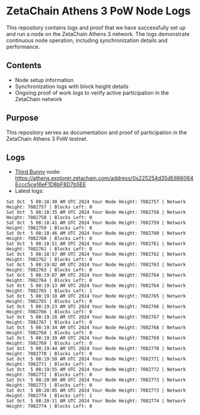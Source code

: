 # ZetaChain Athens 3 PoW Node Logs
This repository contains logs and proof that we have successfully set up and run a node on the ZetaChain Athens 3 network. The logs demonstrate continuous node operation, including synchronization details and performance.

## Contents
- Node setup information
- Synchronization logs with block height details
- Ongoing proof of work logs to verify active participation in the ZetaChain network

## Purpose
This repository serves as documentation and proof of participation in the ZetaChain Athens 3 PoW testnet.

## Logs

- [Third Bunny](https://thirdbunny.xyz/) node: https://athens.explorer.zetachain.com/address/0x225254d35dE666064Eccc5ce16eF1D8bF8D7b5EE
- Latest logs:
```
Sat Oct  5 08:18:30 AM UTC 2024 Your Node Height: 7082757 | Network Height: 7082757 | Blocks Left: 0
Sat Oct  5 08:18:35 AM UTC 2024 Your Node Height: 7082758 | Network Height: 7082758 | Blocks Left: 0
Sat Oct  5 08:18:41 AM UTC 2024 Your Node Height: 7082759 | Network Height: 7082759 | Blocks Left: 0
Sat Oct  5 08:18:46 AM UTC 2024 Your Node Height: 7082760 | Network Height: 7082760 | Blocks Left: 0
Sat Oct  5 08:18:51 AM UTC 2024 Your Node Height: 7082761 | Network Height: 7082761 | Blocks Left: 0
Sat Oct  5 08:18:57 AM UTC 2024 Your Node Height: 7082762 | Network Height: 7082762 | Blocks Left: 0
Sat Oct  5 08:19:02 AM UTC 2024 Your Node Height: 7082763 | Network Height: 7082763 | Blocks Left: 0
Sat Oct  5 08:19:07 AM UTC 2024 Your Node Height: 7082764 | Network Height: 7082764 | Blocks Left: 0
Sat Oct  5 08:19:13 AM UTC 2024 Your Node Height: 7082764 | Network Height: 7082765 | Blocks Left: 1
Sat Oct  5 08:19:18 AM UTC 2024 Your Node Height: 7082765 | Network Height: 7082765 | Blocks Left: 0
Sat Oct  5 08:19:23 AM UTC 2024 Your Node Height: 7082766 | Network Height: 7082766 | Blocks Left: 0
Sat Oct  5 08:19:28 AM UTC 2024 Your Node Height: 7082767 | Network Height: 7082767 | Blocks Left: 0
Sat Oct  5 08:19:34 AM UTC 2024 Your Node Height: 7082768 | Network Height: 7082768 | Blocks Left: 0
Sat Oct  5 08:19:39 AM UTC 2024 Your Node Height: 7082769 | Network Height: 7082769 | Blocks Left: 0
Sat Oct  5 08:19:44 AM UTC 2024 Your Node Height: 7082770 | Network Height: 7082770 | Blocks Left: 0
Sat Oct  5 08:19:50 AM UTC 2024 Your Node Height: 7082771 | Network Height: 7082771 | Blocks Left: 0
Sat Oct  5 08:19:55 AM UTC 2024 Your Node Height: 7082772 | Network Height: 7082772 | Blocks Left: 0
Sat Oct  5 08:20:00 AM UTC 2024 Your Node Height: 7082773 | Network Height: 7082773 | Blocks Left: 0
Sat Oct  5 08:20:05 AM UTC 2024 Your Node Height: 7082773 | Network Height: 7082774 | Blocks Left: 1
Sat Oct  5 08:20:11 AM UTC 2024 Your Node Height: 7082774 | Network Height: 7082774 | Blocks Left: 0
```
